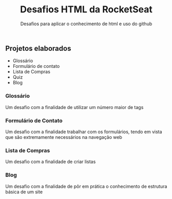 <header>
<h1>Desafios HTML da RocketSeat</h1>
<p>Desafios para aplicar o conhecimento de html e uso do github</p>
</header>

<h2>Projetos elaborados</h2>
<ul>
  <li>
    Glossário
  </li>
  <li>
    Formulário de contato
  </li>
  <li>
    Lista de Compras
  </li>
  <li>
    Quiz
  </li>
  <li>
    Blog
  </li>
</ul>

<h3>Glossário</h3>
<p>Um desafio com a finalidade de utilizar um número maior de tags</p>

<h3>Formulário de Contato</h3>
<p>Um desafio com a finalidade trabalhar com os formulários, tendo em vista que são extremamente necessários na navegação web</p>

<h3>Lista de Compras</h3>
<p>Um desafio com a finalidade de criar listas</p>

<h3>Blog</h3>
<p>Um desafio com a finalidade de pôr em prática o conhecimento de estrutura básica de um site</p>
